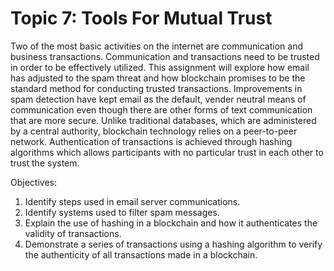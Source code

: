 # Topic 7: Tools For Mutual Trust
Two of the most basic activities on the internet are communication and business transactions. Communication and transactions need to be trusted in order to be effectively utilized. This assignment will explore how email has adjusted to the spam threat and how blockchain promises to be the standard method for conducting trusted transactions. Improvements in spam detection have kept email as the default, vender neutral means of communication even though there are other forms of text communication that are more secure. Unlike traditional databases, which are administered by a central authority, blockchain technology relies on a peer-to-peer network. Authentication of transactions is achieved through hashing algorithms which allows participants with no particular trust in each other to trust the system.

Objectives:
1. Identify steps used in email server communications.
2. Identify systems used to filter spam messages.
3. Explain the use of hashing in a blockchain and how it authenticates the validity of transactions.
4. Demonstrate a series of transactions using a hashing algorithm to verify the authenticity of all transactions made in a blockchain.
